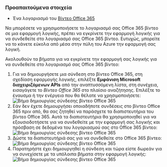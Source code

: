 ### <a name="prerequisites"></a>Προαπαιτούμενα στοιχεία

- Ένα λογαριασμό του [Βίντεο Office 365](https://support.office.com/article/Meet-Office-365-Video-ca1cc1a9-a615-46e1-b6a3-40dbd99939a6)  


Να μπορέσετε να χρησιμοποιήσετε το λογαριασμό σας Office 365 βίντεο σε μια εφαρμογή λογικής, πρέπει να εγκρίνετε την εφαρμογή λογικής για να συνδεθείτε στο λογαριασμό σας Office 365 βίντεο. Ευτυχώς, μπορείτε να το κάνετε εύκολα από μέσα στην πύλη του Azure την εφαρμογή σας λογική.  

Ακολουθούν τα βήματα για να εγκρίνετε την εφαρμογή σας λογικής για να συνδεθείτε στο λογαριασμό σας Office 365 βίντεο:  
1. Για να δημιουργήσετε μια σύνδεση στο βίντεο Office 365, στη σχεδίαση εφαρμογής λογικής, επιλέξτε **Εμφάνιση Microsoft διαχειριζόμενων APIs** από την αναπτυσσόμενη λίστα, στη συνέχεια, εισαγάγετε το *Βίντεο Office 365* στο πλαίσιο αναζήτησης. Επιλέξτε το έναυσμα ή την ενέργεια που θα θέλατε να χρησιμοποιήσετε:  
![Βήμα δημιουργίας σύνδεσης βίντεο Office 365](./media/connectors-create-api-office365video/office365video-1.png)  
2. Εάν δεν έχετε δημιουργήσει οποιαδήποτε συνδέσεις στο βίντεο Office 365 πριν από, θα σας ζητηθεί να παράσχετε τα διαπιστευτήρια του βίντεο Office 365. Αυτά τα διαπιστευτήρια θα χρησιμοποιηθεί για να εξουσιοδοτήσετε για να συνδεθείτε με την εφαρμογή σας λογικής και πρόσβαση σε δεδομένα του λογαριασμού σας στο Office 365 βίντεο:  
![Βήμα δημιουργίας σύνδεσης βίντεο Office 365](./media/connectors-create-api-office365video/office365video-2.png)  
3. Δώστε τα διαπιστευτήριά σας για να συνδεθείτε στο Office 365 βίντεο:  
 ![Βήμα δημιουργίας σύνδεσης βίντεο Office 365](./media/connectors-create-api-office365video/office365video-3.png)  
4. Παρατηρήστε έχει δημιουργηθεί η σύνδεση και τώρα είστε δωρεάν για να συνεχίσετε με τα υπόλοιπα βήματα στην εφαρμογή λογικής:  
![Βήμα δημιουργίας σύνδεσης βίντεο Office 365](./media/connectors-create-api-office365video/office365video-4.png)  
